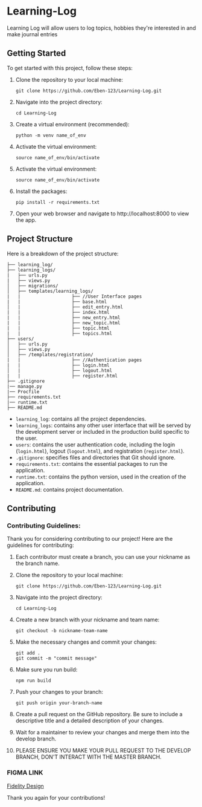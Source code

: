 # Learning-Log
Learning Log will allow users to log topics, hobbies they're interested in and make journal entries


## Getting Started

To get started with this project, follow these steps:

1. Clone the repository to your local machine:

    ```
    git clone https://github.com/Eben-123/Learning-Log.git
    ```

2. Navigate into the project directory:

    ```
    cd Learning-Log
    ```

3. Create a virtual environment (recommended):

    ```
    python -m venv name_of_env
    ```

4. Activate the virtual environment:

    ```
    source name_of_env/bin/activate
    ```

5. Activate the virtual environment:

    ```
    source name_of_env/bin/activate
    ```

6. Install the packages:

    ```
    pip install -r requirements.txt
    ```

7. Open your web browser and navigate to http://localhost:8000 to view the app.

## Project Structure

Here is a breakdown of the project structure:

```
├── learning_log/
├── learning_logs/
|   ├── urls.py
|   ├── views.py
│   ├── migrations/
│   ├── templates/learning_logs/
|   |                   ├── //User Interface pages
|   |                   ├── base.html
│   |                   ├── edit_entry.html
|   |                   ├── index.html
|   |                   ├── new_entry.html
|   |                   ├── new_topic.html
|   |                   ├── topic.html
|   |                   ├── topics.html
├── users/
│   ├── urls.py
│   ├── views.py
│   ├── /templates/registration/
|   |                   ├── //Authentication pages
|   |                   ├── login.html
│   |                   ├── logout.html
|   |                   ├── register.html
├── .gitignore
|── manage.py
|── Procfile
├── requirements.txt
|── runtime.txt
├── README.md
```

-   `learning_log`: contains all the project dependencies.
-   `learning_logs`: contains any other user interface that will be served by the development server or included in the production build specific to the user.
-   `users`: contains the user authentication code, including the login (`login.html`), logout (`logout.html`), and registration (`register.html`).
-   `.gitignore`: specifies files and directories that Git should ignore.
-   `requirements.txt`: contains the essential packages to run the application.
-   `runtime.txt`: contains the python version, used in the creation of the application.
-   `README.md`: contains project documentation.

## Contributing

### Contributing Guidelines:

Thank you for considering contributing to our project! Here are the guidelines for contributing:

1. Each contributor must create a branch, you can use your nickname as the branch name.

2. Clone the repository to your local machine:

    ```
    git clone https://github.com/Eben-123/Learning-Log.git
    ```

3. Navigate into the project directory:

    ```
    cd Learning-Log
    ```

4. Create a new branch with your nickname and team name:

    ```
    git checkout -b nickname-team-name
    ```

5. Make the necessary changes and commit your changes:

    ```
    git add .
    git commit -m "commit message"
    ```

6. Make sure you run build:

    ```
    npm run build
    ```

7. Push your changes to your branch:

    ```
    git push origin your-branch-name
    ```

8. Create a pull request on the GitHub repository. Be sure to include a descriptive title and a detailed description of your changes.

9. Wait for a maintainer to review your changes and merge them into the develop branch.
10. PLEASE ENSURE YOU MAKE YOUR PULL REQUEST TO THE DEVELOP BRANCH, DON'T INTERACT WITH THE MASTER BRANCH.

### FIGMA LINK

[Fidelity Design](https://www.figma.com/file/mX7juDzXo4p0qdkuR0VDbL/BooksLab?type=design&node-id=157-184&t=KcvQZIkJeMPElOWT-0)

Thank you again for your contributions!
